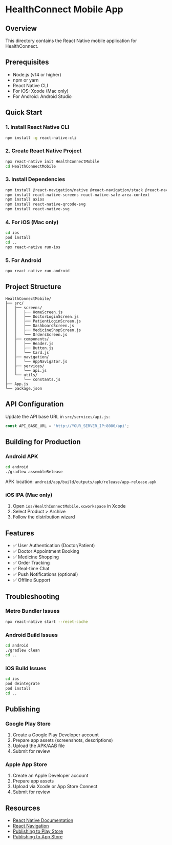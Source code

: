 # HealthConnect Mobile App

## Overview
This directory contains the React Native mobile application for HealthConnect.

## Prerequisites
- Node.js (v14 or higher)
- npm or yarn
- React Native CLI
- For iOS: Xcode (Mac only)
- For Android: Android Studio

## Quick Start

### 1. Install React Native CLI
```bash
npm install -g react-native-cli
```

### 2. Create React Native Project
```bash
npx react-native init HealthConnectMobile
cd HealthConnectMobile
```

### 3. Install Dependencies
```bash
npm install @react-navigation/native @react-navigation/stack @react-navigation/bottom-tabs
npm install react-native-screens react-native-safe-area-context
npm install axios
npm install react-native-qrcode-svg
npm install react-native-svg
```

### 4. For iOS (Mac only)
```bash
cd ios
pod install
cd ..
npx react-native run-ios
```

### 5. For Android
```bash
npx react-native run-android
```

## Project Structure
```
HealthConnectMobile/
├── src/
│   ├── screens/
│   │   ├── HomeScreen.js
│   │   ├── DoctorLoginScreen.js
│   │   ├── PatientLoginScreen.js
│   │   ├── DashboardScreen.js
│   │   ├── MedicineShopScreen.js
│   │   └── OrdersScreen.js
│   ├── components/
│   │   ├── Header.js
│   │   ├── Button.js
│   │   └── Card.js
│   ├── navigation/
│   │   └── AppNavigator.js
│   ├── services/
│   │   └── api.js
│   └── utils/
│       └── constants.js
├── App.js
└── package.json
```

## API Configuration
Update the API base URL in `src/services/api.js`:
```javascript
const API_BASE_URL = 'http://YOUR_SERVER_IP:8080/api';
```

## Building for Production

### Android APK
```bash
cd android
./gradlew assembleRelease
```
APK location: `android/app/build/outputs/apk/release/app-release.apk`

### iOS IPA (Mac only)
1. Open `ios/HealthConnectMobile.xcworkspace` in Xcode
2. Select Product > Archive
3. Follow the distribution wizard

## Features
- ✅ User Authentication (Doctor/Patient)
- ✅ Doctor Appointment Booking
- ✅ Medicine Shopping
- ✅ Order Tracking
- ✅ Real-time Chat
- ✅ Push Notifications (optional)
- ✅ Offline Support

## Troubleshooting

### Metro Bundler Issues
```bash
npx react-native start --reset-cache
```

### Android Build Issues
```bash
cd android
./gradlew clean
cd ..
```

### iOS Build Issues
```bash
cd ios
pod deintegrate
pod install
cd ..
```

## Publishing

### Google Play Store
1. Create a Google Play Developer account
2. Prepare app assets (screenshots, descriptions)
3. Upload the APK/AAB file
4. Submit for review

### Apple App Store
1. Create an Apple Developer account
2. Prepare app assets
3. Upload via Xcode or App Store Connect
4. Submit for review

## Resources
- [React Native Documentation](https://reactnative.dev/)
- [React Navigation](https://reactnavigation.org/)
- [Publishing to Play Store](https://reactnative.dev/docs/signed-apk-android)
- [Publishing to App Store](https://reactnative.dev/docs/publishing-to-app-store)